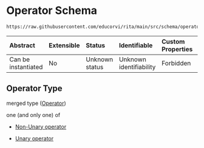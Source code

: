 # Operator Schema

```txt
https://raw.githubusercontent.com/educorvi/rita/main/src/schema/operator.json
```



| Abstract            | Extensible | Status         | Identifiable            | Custom Properties | Additional Properties | Access Restrictions | Defined In                                                             |
| :------------------ | :--------- | :------------- | :---------------------- | :---------------- | :-------------------- | :------------------ | :--------------------------------------------------------------------- |
| Can be instantiated | No         | Unknown status | Unknown identifiability | Forbidden         | Allowed               | none                | [operator.json](../../src/schema/operator.json "open original schema") |

## Operator Type

merged type ([Operator](operator.md))

one (and only one) of

*   [Non-Unary operator](operator-oneof-non-unary-operator.md "check type definition")

*   [Unary operator](operator-oneof-unary-operator.md "check type definition")
